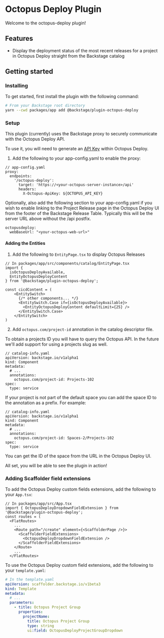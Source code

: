 # Octopus Deploy Plugin

Welcome to the octopus-deploy plugin!

## Features

- Display the deployment status of the most recent releases for a project in Octopus Deploy straight from the Backstage catalog

## Getting started

### Installing

To get started, first install the plugin with the following command:

```bash
# From your Backstage root directory
yarn --cwd packages/app add @backstage/plugin-octopus-deploy
```

### Setup

This plugin (currently) uses the Backstage proxy to securely communicate with the Octopus Deploy API.

To use it, you will need to generate an [API Key](https://octopus.com/docs/octopus-rest-api/how-to-create-an-api-key) within Octopus Deploy.

1. Add the following to your app-config.yaml to enable the proxy:

```
// app-config.yaml
proxy:
  endpoints:
    '/octopus-deploy':
      target: 'https://<your-octopus-server-instance>/api'
      headers:
        X-Octopus-ApiKey: ${OCTOPUS_API_KEY}
```

Optionally, also add the following section to your app-config.yaml if you wish to enable linking to the Project Release page in the Octopus Deploy UI from the footer of the Backstage Release Table. Typically this will be the server URL above without the /api postfix.

```
octopusdeploy:
  webBaseUrl: "<your-octopus-web-url>"
```

#### Adding the Entities

1. Add the following to `EntityPage.tsx` to display Octopus Releases

```
// In packages/app/src/components/catalog/EntityPage.tsx
import {
  isOctopusDeployAvailable,
  EntityOctopusDeployContent
} from '@backstage/plugin-octopus-deploy';

const cicdContent = (
    <EntitySwitch>
      {/* other components... */}
      <EntitySwitch.Case if={isOctopusDeployAvailable}>
        <EntityOctopusDeployContent defaultLimit={25} />
      </EntitySwitch.Case>
    </EntitySwitch>
)
```

2. Add `octopus.com/project-id` annotation in the catalog descriptor file.

To obtain a projects ID you will have to query the Octopus API. In the future we'll add support for using a projects slug as well.

```
// catalog-info.yaml
apiVersion: backstage.io/v1alpha1
kind: Component
metadata:
  # ...
  annotations:
    octopus.com/project-id: Projects-102
spec:
  type: service
```

If your project is not part of the default space you can add the space ID to the annotation as a prefix. For example:

```
// catalog-info.yaml
apiVersion: backstage.io/v1alpha1
kind: Component
metadata:
  # ...
  annotations:
    octopus.com/project-id: Spaces-2/Projects-102
spec:
  type: service
```

You can get the ID of the space from the URL in the Octopus Deploy UI.

All set, you will be able to see the plugin in action!

### Adding Scaffolder field extensions

To add the Octopus Deploy custom fields extensions, add the following to your `App.tsx`:

```tsx
// In packages/app/src/App.tsx
import { OctopusDeployDropdownFieldExtension } from '@backstage/plugin-octopus-deploy';
const routes = (
  <FlatRoutes>
    ...
    <Route path="/create" element={<ScaffolderPage />}>
      <ScaffolderFieldExtensions>
        <OctopusDeployDropdownFieldExtension />
      </ScaffolderFieldExtensions>
    </Route>
    ...
  </FlatRoutes>
```

To use the Octopus Deploy custom field extensions, add the following to your `template.yaml`:

```yaml
# In the template.yaml
apiVersion: scaffolder.backstage.io/v1beta3
kind: Template
metadata:
  # ...
  parameters:
    - title: Octopus Project Group
      properties:
        projectName:
          title: Octopus Project Group
          type: string
          ui:field: OctopusDeployProjectGroupDropdown
```
